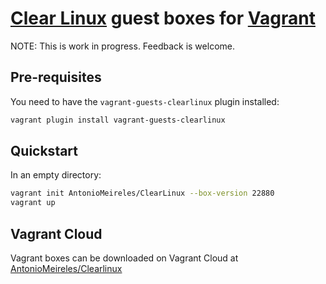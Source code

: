 # [Clear Linux](https://clearlinux.org) guest boxes for [Vagrant](http://www.vagrantup.com/)

NOTE: This is work in progress. Feedback is welcome.

## Pre-requisites

You need to have the `vagrant-guests-clearlinux` plugin installed:

```bash
vagrant plugin install vagrant-guests-clearlinux
```

## Quickstart

In an empty directory:

```bash
vagrant init AntonioMeireles/ClearLinux --box-version 22880
vagrant up
```

## Vagrant Cloud

Vagrant boxes can be downloaded on Vagrant Cloud at [AntonioMeireles/Clearlinux](https://app.vagrantup.com/AntonioMeireles/boxes/ClearLinux)
